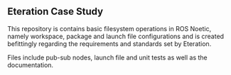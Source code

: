 ## Eteration Case Study
This repository is contains basic filesystem operations in ROS Noetic, namely workspace, package and launch file configurations and is created befittingly regarding the requirements and standards set by Eteration.

Files include pub-sub nodes, launch file and unit tests as well as the documentation.
